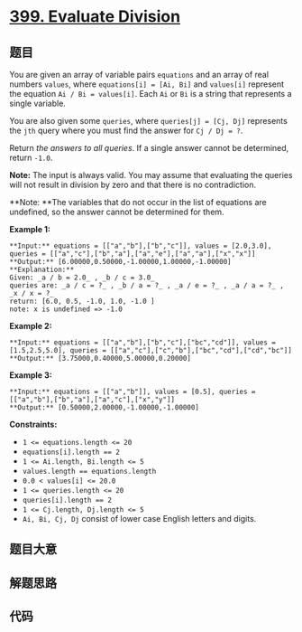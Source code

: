 # [399. Evaluate Division](https://leetcode.com/problems/evaluate-division)

## 题目

You are given an array of variable pairs `equations` and an array of real
numbers `values`, where `equations[i] = [Ai, Bi]` and `values[i]` represent
the equation `Ai / Bi = values[i]`. Each `Ai` or `Bi` is a string that
represents a single variable.

You are also given some `queries`, where `queries[j] = [Cj, Dj]` represents
the `jth` query where you must find the answer for `Cj / Dj = ?`.

Return _the answers to all queries_. If a single answer cannot be determined,
return `-1.0`.

**Note:** The input is always valid. You may assume that evaluating the
queries will not result in division by zero and that there is no
contradiction.

**Note:  **The variables that do not occur in the list of equations are
undefined, so the answer cannot be determined for them.



**Example 1:**

    
    
    **Input:** equations = [["a","b"],["b","c"]], values = [2.0,3.0], queries = [["a","c"],["b","a"],["a","e"],["a","a"],["x","x"]]
    **Output:** [6.00000,0.50000,-1.00000,1.00000,-1.00000]
    **Explanation:** 
    Given: _a / b = 2.0_ , _b / c = 3.0_
    queries are: _a / c = ?_ , _b / a = ?_ , _a / e = ?_ , _a / a = ?_ , _x / x = ?_
    return: [6.0, 0.5, -1.0, 1.0, -1.0 ]
    note: x is undefined => -1.0

**Example 2:**

    
    
    **Input:** equations = [["a","b"],["b","c"],["bc","cd"]], values = [1.5,2.5,5.0], queries = [["a","c"],["c","b"],["bc","cd"],["cd","bc"]]
    **Output:** [3.75000,0.40000,5.00000,0.20000]
    

**Example 3:**

    
    
    **Input:** equations = [["a","b"]], values = [0.5], queries = [["a","b"],["b","a"],["a","c"],["x","y"]]
    **Output:** [0.50000,2.00000,-1.00000,-1.00000]
    



**Constraints:**

  * `1 <= equations.length <= 20`
  * `equations[i].length == 2`
  * `1 <= Ai.length, Bi.length <= 5`
  * `values.length == equations.length`
  * `0.0 < values[i] <= 20.0`
  * `1 <= queries.length <= 20`
  * `queries[i].length == 2`
  * `1 <= Cj.length, Dj.length <= 5`
  * `Ai, Bi, Cj, Dj` consist of lower case English letters and digits.


## 题目大意

## 解题思路

## 代码

```javascript

```

